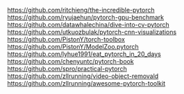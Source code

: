 

<!--
 * @version:
 * @Author:  StevenJokess https://github.com/StevenJokess
 * @Date: 2020-11-26 19:17:53
 * @LastEditors:  StevenJokess https://github.com/StevenJokess
 * @LastEditTime: 2020-12-18 19:29:45
 * @Description:
 * @TODO::
 * @Reference:
-->
https://github.com/ritchieng/the-incredible-pytorch
https://github.com/ryujaehun/pytorch-gpu-benchmark
https://github.com/datawhalechina/dive-into-cv-pytorch
https://github.com/utkuozbulak/pytorch-cnn-visualizations
https://github.com/PistonY/torch-toolbox
https://github.com/PistonY/ModelZoo.pytorch
https://github.com/lyhue1991/eat_pytorch_in_20_days
https://github.com/chenyuntc/pytorch-book
https://github.com/spro/practical-pytorch
https://github.com/zllrunning/video-object-removald
https://github.com/zllrunning/awesome-pytorch-toolkit

